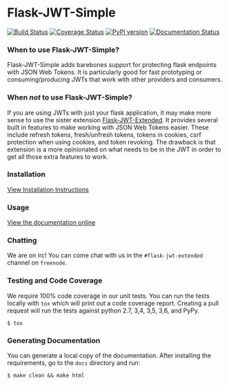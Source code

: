 # Flask-JWT-Simple
[![Build Status](https://travis-ci.org/vimalloc/flask-jwt-simple.svg?branch=master)](https://travis-ci.org/vimalloc/flask-jwt-simple)
[![Coverage Status](https://coveralls.io/repos/github/vimalloc/flask-jwt-simple/badge.svg)](https://coveralls.io/github/vimalloc/flask-jwt-simple)
[![PyPI version](https://badge.fury.io/py/Flask-JWT-Simple.svg)](https://badge.fury.io/py/Flask-JWT-Simple)
[![Documentation Status](https://readthedocs.org/projects/flask-jwt-simple/badge/)](http://flask-jwt-simple.readthedocs.io/en/latest/)


### When to use Flask-JWT-Simple?

Flask-JWT-Simple adds barebones support for protecting flask endpoints
with JSON Web Tokens. It is particularly good for fast prototyping or
consuming/producing JWTs that work with other providers and consumers.


### When *not* to use Flask-JWT-Simple?

If you are using JWTs with just your flask application, it may make more
sense to use the sister extension [Flask-JWT-Extended](https://github.com/vimalloc/flask-jwt-extended).
It provides several built in features to make working with JSON Web Tokens
easier. These include refresh tokens, fresh/unfresh tokens, tokens in cookies,
csrf protection when using cookies, and token revoking. The drawback is that 
extension is a more opinionated on what needs to be in the JWT in order
to get all those extra features to work.


### Installation
[View Installation Instructions](http://flask-jwt-simple.readthedocs.io/en/latest/installation.html)


### Usage
[View the documentation online](http://flask-jwt-simple.readthedocs.io/en/latest/)


### Chatting
We are on irc! You can come chat with us in the ```#flask-jwt-extended``` channel on ```freenode```.


### Testing and Code Coverage
We require 100% code coverage in our unit tests. You can run the tests locally
with `tox` which will print out a code coverage report. Creating a pull request
will run the tests against python 2.7, 3,4, 3,5, 3,6, and PyPy.
```
$ tox
```

### Generating Documentation
You can generate a local copy of the documentation. After installing the requirements,
go to the `docs` directory and run:
```
$ make clean && make html
```
